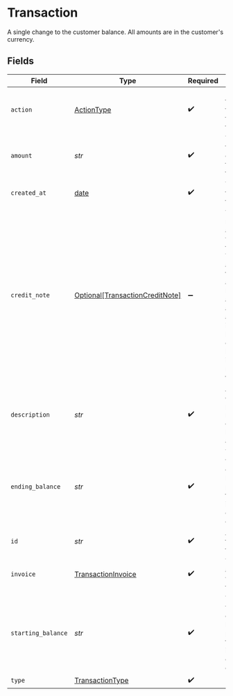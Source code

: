 # Transaction

A single change to the customer balance. All amounts are in the customer's currency.


## Fields

| Field                                                                                                                                                                                                                   | Type                                                                                                                                                                                                                    | Required                                                                                                                                                                                                                | Description                                                                                                                                                                                                             | Example                                                                                                                                                                                                                 |
| ----------------------------------------------------------------------------------------------------------------------------------------------------------------------------------------------------------------------- | ----------------------------------------------------------------------------------------------------------------------------------------------------------------------------------------------------------------------- | ----------------------------------------------------------------------------------------------------------------------------------------------------------------------------------------------------------------------- | ----------------------------------------------------------------------------------------------------------------------------------------------------------------------------------------------------------------------- | ----------------------------------------------------------------------------------------------------------------------------------------------------------------------------------------------------------------------- |
| `action`                                                                                                                                                                                                                | [ActionType](../../models/shared/actiontype.md)                                                                                                                                                                         | :heavy_check_mark:                                                                                                                                                                                                      | Describes the reason that this transaction took place.                                                                                                                                                                  |                                                                                                                                                                                                                         |
| `amount`                                                                                                                                                                                                                | *str*                                                                                                                                                                                                                   | :heavy_check_mark:                                                                                                                                                                                                      | The value of the amount changed in the transaction.                                                                                                                                                                     | 11.00                                                                                                                                                                                                                   |
| `created_at`                                                                                                                                                                                                            | [date](https://docs.python.org/3/library/datetime.html#date-objects)                                                                                                                                                    | :heavy_check_mark:                                                                                                                                                                                                      | The creation time of this transaction.                                                                                                                                                                                  | 2022-05-01T07:01:31+00:00                                                                                                                                                                                               |
| `credit_note`                                                                                                                                                                                                           | [Optional[TransactionCreditNote]](../../models/shared/transactioncreditnote.md)                                                                                                                                         | :heavy_minus_sign:                                                                                                                                                                                                      | The Credit note associated with this transaction. This may appear as the result of a credit note being applied to an invoice and balance is added back to the customer balance or it is being reapplied to the invoice. |                                                                                                                                                                                                                         |
| `description`                                                                                                                                                                                                           | *str*                                                                                                                                                                                                                   | :heavy_check_mark:                                                                                                                                                                                                      | An optional description provided for manual customer balance adjustments.                                                                                                                                               | An optional description                                                                                                                                                                                                 |
| `ending_balance`                                                                                                                                                                                                        | *str*                                                                                                                                                                                                                   | :heavy_check_mark:                                                                                                                                                                                                      | The new value of the customer's balance prior to the transaction, in the customer's currency.                                                                                                                           | 22.00                                                                                                                                                                                                                   |
| `id`                                                                                                                                                                                                                    | *str*                                                                                                                                                                                                                   | :heavy_check_mark:                                                                                                                                                                                                      | A unique id for this transaction.                                                                                                                                                                                       | cgZa3SXcsPTVyC4Y                                                                                                                                                                                                        |
| `invoice`                                                                                                                                                                                                               | [TransactionInvoice](../../models/shared/transactioninvoice.md)                                                                                                                                                         | :heavy_check_mark:                                                                                                                                                                                                      | The Invoice associated with this transaction                                                                                                                                                                            |                                                                                                                                                                                                                         |
| `starting_balance`                                                                                                                                                                                                      | *str*                                                                                                                                                                                                                   | :heavy_check_mark:                                                                                                                                                                                                      | The original value of the customer's balance prior to the transaction, in the customer's currency.                                                                                                                      | 33.00                                                                                                                                                                                                                   |
| `type`                                                                                                                                                                                                                  | [TransactionType](../../models/shared/transactiontype.md)                                                                                                                                                               | :heavy_check_mark:                                                                                                                                                                                                      | N/A                                                                                                                                                                                                                     |                                                                                                                                                                                                                         |